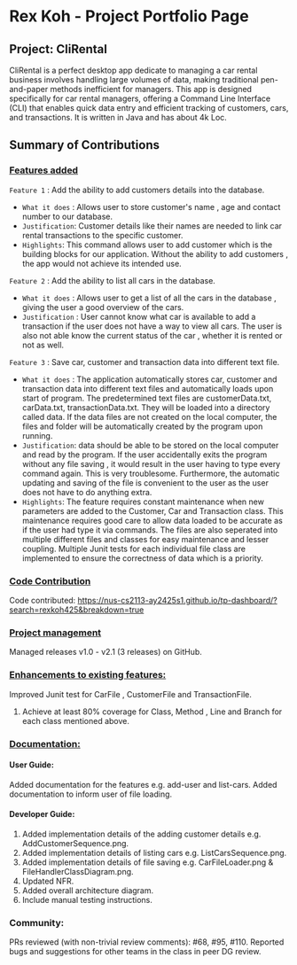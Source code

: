 # Rex Koh - Project Portfolio Page

## Project: CliRental

CliRental is a perfect desktop app dedicate to managing a car rental business involves handling large volumes
of data, making traditional pen-and-paper methods inefficient for managers. This app is designed specifically for car
rental managers, offering a Command Line Interface (CLI) that enables quick data entry and efficient tracking of
customers, cars, and transactions. It is written in Java and has about 4k Loc.

## Summary of Contributions

### <u>Features added</u>

`Feature 1` : Add the ability to add customers details into the database.

* `What it does` : Allows user to store customer's name , age and contact number to our database.
* `Justification`: Customer details like their names are needed to link car rental transactions to the specific customer.
* `Highlights`: This command allows user to add customer which is the building blocks for our application. Without the 
ability to add customers , the app would not achieve its intended use.

`Feature 2` : Add the ability to list all cars in the database.

* `What it does` : Allows user to get a list of all the cars in the database , giving the user a 
good overview of the cars.
* `Justification` : User cannot know what car is available to add a transaction if the user does not have a way to view 
all cars. The user is also not able know the current status of the car , whether it is rented or not as well.

`Feature 3` : Save car, customer and transaction data into different text file.

* `What it does` : The application automatically stores car, customer and transaction data into different text files and 
automatically loads upon start of program. The predetermined text files are customerData.txt, carData.txt,
transactionData.txt. They will be loaded into a directory called data. If the data files are not created on the local
computer, the files and folder will be automatically created by the program upon running.
* `Justification`: data should be able to be stored on the local computer and read by the program. If the user 
accidentally exits the program without any file saving , it would result in the user having to type every command again.
This is very troublesome. Furthermore, the automatic updating and saving of the file is convenient to the user as the 
user does not have to do anything extra. 
* `Highlights`: The feature requires constant maintenance when new parameters are added to the Customer, Car and 
Transaction class. This maintenance requires good care to allow data loaded to be accurate as if the user had type it 
via commands. The files are also seperated into multiple different files and classes for easy maintenance and lesser 
coupling. Multiple Junit tests for each individual file class are implemented to ensure the correctness of data which 
is a priority.

### <u>Code Contribution</u>

Code contributed: https://nus-cs2113-ay2425s1.github.io/tp-dashboard/?search=rexkoh425&breakdown=true

### <u>Project management</u>

Managed releases v1.0 - v2.1 (3 releases) on GitHub.

### <u>Enhancements to existing features:</u>

Improved Junit test for CarFile , CustomerFile and TransactionFile.
1) Achieve at least 80% coverage for Class, Method , Line and Branch for each class mentioned above.

### <u>Documentation:</u>
#### User Guide:
Added documentation for the features e.g. add-user and list-cars.
Added documentation to inform user of file loading.

#### Developer Guide:
1) Added implementation details of the adding customer details e.g. AddCustomerSequence.png.
2) Added implementation details of listing cars e.g. ListCarsSequence.png.
3) Added implementation details of file saving e.g. CarFileLoader.png & FileHandlerClassDiagram.png.
4) Updated NFR.
5) Added overall architecture diagram.
6) Include manual testing instructions.

### Community:
PRs reviewed (with non-trivial review comments): #68, #95, #110.
Reported bugs and suggestions for other teams in the class in peer DG review.
